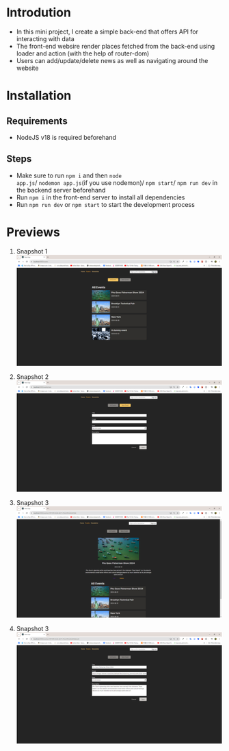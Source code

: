 # Introdution

- In this mini project, I create a simple back-end that offers API for interacting with data
- The front-end websire render places fetched from the back-end using loader and action (with the help of router-dom)
- Users can add/update/delete news as well as navigating around the website

# Installation

## Requirements

- NodeJS v18 is required beforehand

## Steps

- Make sure to run <code>npm i</code> and then <code>node app.js</code>/ <code>nodemon app.js</code>(if you use nodemon)/ <code>npm start</code>/ <code>npm run dev</code> in the backend server beforehand
- Run <code>npm i</code> in the front-end server to install all dependencies
- Run <code>npm run dev</code> or <code>npm start</code> to start the development process

# Previews

1.  Snapshot 1
    <img src='./previews/pv1.png' alt='Snapshot 1'>

2.  Snapshot 2
    <img src='./previews/pv2.png' alt='Snapshot 2'>

3.  Snapshot 3
    <img src='./previews/pv3.png' alt='Snapshot 3'>

4.  Snapshot 3
    <img src='./previews/pv4.png' alt='Snapshot 4'>
